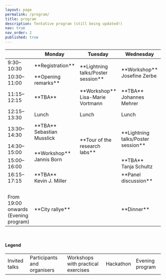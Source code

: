 ```yaml
---
layout: page
permalink: /program/
title: program
description: Tentative program (still being updated!)
nav: true
nav_order: 2
published: true
---
```



<table class="table table-bordered">
  <thead>
    <tr>
      <th scope="col"></th>
      <th scope="col">Monday</th>
      <th scope="col">Tuesday</th>
      <th scope="col">Wednesday</th>
      <th scope="col">Thursday</th>
      <th scope="col">Friday</th>
    </tr>
  </thead>
  <tbody>
    <tr>
        <td> 9:30–10:30 </td>
        <td markdown="span" class="bg-warning"> **Registration** </td>
        <td markdown="span" rowspan="2" class="bg-warning"> **Lightning talks/Poster session** </td>
        <td markdown="span" rowspan="2" class="bg-danger"> **Workshop** <br> Josefine Zerbe </td>
        <td markdown="span" rowspan="3" class="bg-info"> **Hackathon** </td>
        <td markdown="span" rowspan="3" class="bg-info"> **Project presentations** </td>
    </tr>
    <tr>
        <td> 10:30–11:00 </td>
        <td markdown="span" class="bg-warning"> **Opening remarks** </td>
    </tr>
    <tr>
        <td> 11:15–12:15 </td>
        <td markdown="span" class="bg-primary"> **TBA** <br>  </td>
        <td markdown="span" class="bg-danger"> **Workshop** <br> Lisa-Marie Vortmann </td>
        <td markdown="span" class="bg-primary">**TBA** <br> Johannes Mehrer</td>
    </tr>
    <tr>
        <td> 12:15–13:30 </td>
        <td> Lunch </td>
        <td> Lunch </td>
        <td> Lunch </td>
        <td> Lunch </td>
        <td> Lunch </td>
    </tr>
    <tr>
        <td> 13:30–14:30 </td>
        <td markdown="span" class="bg-primary"> **TBA** <br> Sebastian Musslick </td>
        <td markdown="span" rowspan="3" class="bg-warning"> **Tour of the research labs** </td>
        <td markdown="span" rowspan="2" class="bg-warning"> **Lightning talks/Poster session** </td>
        <td markdown="span" rowspan="2" class="bg-primary"> **TBA** </td>
        <td markdown="span" rowspan="2" class="bg-primary"> **TBA** </td>
    </tr>
    <tr>
        <td> 14:30–15:00 </td>
        <td markdown="span" rowspan="2" class="bg-danger"> **Workshop** <br> Jannis Born </td>
    </tr>
    <tr>
        <td> 15:00–16:00 </td>
        <td markdown="span" class="bg-primary"> **TBA** <br> Tanja Schultz </td>
        <td markdown="span" rowspan="4" class="bg-info"> **Hackathon** </td>
        <td markdown="span" class="bg-primary"> **TBA** <br> Tim Kietzmann</td>
    </tr>
    <tr>
        <td> 16:15–17:15 </td>
        <td markdown="span" class="bg-primary"> **TBA** <br> Kevin J. Miller </td>
        <td> &nbsp; </td>
        <td markdown="span" class="bg-primary"> **Panel discussion** <br> </td>
        <td> &nbsp; </td>
    </tr>
    <tr>
        <td> &nbsp; </td>
        <td> &nbsp; </td>
        <td> &nbsp; </td>
        <td> &nbsp; </td>
        <td> &nbsp; </td>
    </tr>
    <tr>
        <td> From 19:00 onwards (Evening program) </td>
        <td markdown="span" class="bg-success"> **City rallye** </td>
        <td> &nbsp; </td>
        <td markdown="span" class="bg-success"> **Dinner** </td>
        <td> &nbsp; </td>
    </tr>
  </tbody>
</table>

<br>

#### Legend

<table class="table table-bordered">
  <tbody>
    <tr>
        <td class="bg-primary">Invited talks</td>
        <td class="bg-warning">Participants and organisers</td>
        <td  class="bg-danger">Workshops with practical exercises</td>
        <td class="bg-info">Hackathon</td>
        <td class="bg-success">Evening program</td>
    </tr>
  </tbody>
</table>